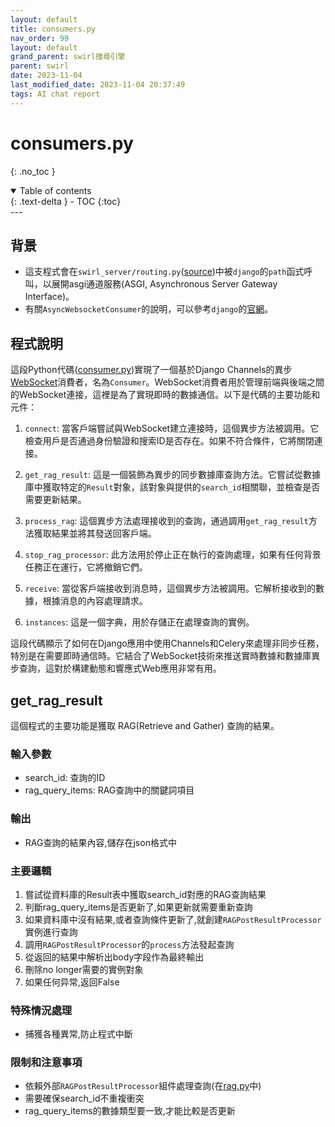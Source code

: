 ```yaml
---
layout: default
title: consumers.py
nav_order: 99
layout: default
grand_parent: swirl搜尋引擎
parent: swirl
date: 2023-11-04
last_modified_date: 2023-11-04 20:37:49
tags: AI chat report
---
```



# consumers.py

{: .no_toc }

<details open markdown="block">
  <summary>
    Table of contents
  </summary>
  {: .text-delta }
- TOC
{:toc}
</details>
---

## 背景

- 這支程式會在`swirl_server/routing.py`([source](../swirl_server/routing.py))中被`django`的`path`函式呼叫，以展開asgi通道服務(ASGI, Asynchronous Server Gateway Interface)。
- 有關`AsyncWebsocketConsumer`的說明，可以參考`django`的[官網](https://channels.readthedocs.io/en/latest/topics/consumers.html)。

## 程式說明

這段Python代碼([consumer.py](./consumers.py))實現了一個基於Django Channels的異步[WebSocket](../static/api_config_default.md#websocket)消費者，名為`Consumer`。WebSocket消費者用於管理前端與後端之間的WebSocket連接，這裡是為了實現即時的數據通信。以下是代碼的主要功能和元件：

1. `connect`: 當客戶端嘗試與WebSocket建立連接時，這個異步方法被調用。它檢查用戶是否通過身份驗證和搜索ID是否存在。如果不符合條件，它將關閉連接。

2. `get_rag_result`: 這是一個裝飾為異步的同步數據庫查詢方法。它嘗試從數據庫中獲取特定的`Result`對象，該對象與提供的`search_id`相關聯，並檢查是否需要更新結果。

3. `process_rag`: 這個異步方法處理接收到的查詢，通過調用`get_rag_result`方法獲取結果並將其發送回客戶端。

4. `stop_rag_processor`: 此方法用於停止正在執行的查詢處理，如果有任何背景任務正在運行，它將撤銷它們。

5. `receive`: 當從客戶端接收到消息時，這個異步方法被調用。它解析接收到的數據，根據消息的內容處理請求。

6. `instances`: 這是一個字典，用於存儲正在處理查詢的實例。

這段代碼顯示了如何在Django應用中使用Channels和Celery來處理非同步任務，特別是在需要即時通信時。它結合了WebSocket技術來推送實時數據和數據庫異步查詢，這對於構建動態和響應式Web應用非常有用。

## get_rag_result

這個程式的主要功能是獲取 RAG(Retrieve and Gather) 查詢的結果。

### 輸入參數

- search_id: 查詢的ID
- rag_query_items: RAG查詢中的關鍵詞項目

### 輸出

- RAG查詢的結果內容,儲存在json格式中

### 主要邏輯

1. 嘗試從資料庫的Result表中獲取search_id對應的RAG查詢結果
2. 判斷rag_query_items是否更新了,如果更新就需要重新查詢
3. 如果資料庫中沒有結果,或者查詢條件更新了,就創建`RAGPostResultProcessor`實例進行查詢
4. 調用`RAGPostResultProcessor`的`process`方法發起查詢
5. 從返回的結果中解析出body字段作為最終輸出
6. 刪除no longer需要的實例對象
7. 如果任何异常,返回False

### 特殊情況處理

- 捕獲各種異常,防止程式中斷

### 限制和注意事項

- 依賴外部`RAGPostResultProcessor`組件處理查詢(在[rag.py](../swirl/processors/rag.md)中)
- 需要確保search_id不重複衝突
- rag_query_items的數據類型要一致,才能比較是否更新